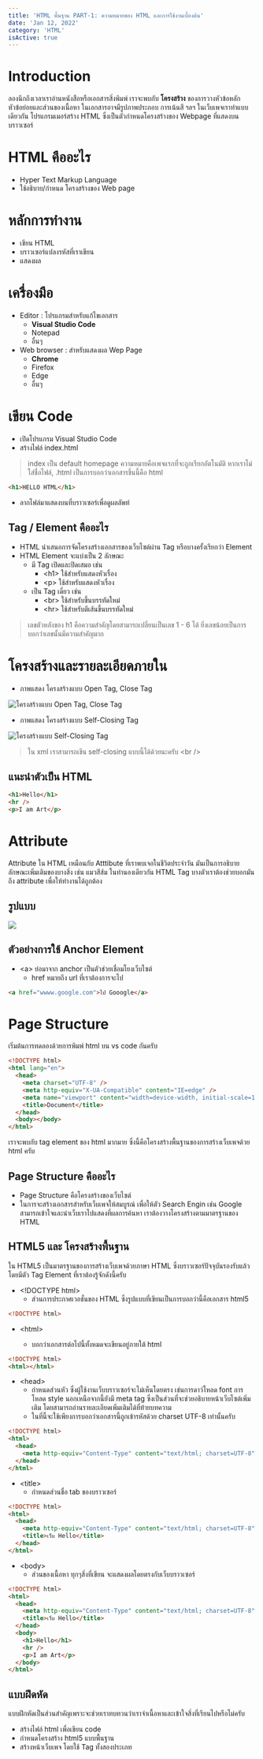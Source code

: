 ```yaml
---
title: 'HTML พื้นฐาน PART-1: ความหมายของ HTML และการใช้งานเบื้องต้น'
date: 'Jan 12, 2022'
category: 'HTML'
isActive: true
---
```


# Introduction

ลองนึกถึงเวลาเราอ่านหนังสือหรือเอกสารสิ่งพิมพ์ เราจะพบกับ **โครงสร้าง** ของการวางหัวข้อหลัก หัวข้อย่อยและส่วนของเนื้อหา ในเอกสารอาจมีรูปภาพประกอบ การเน้นสี ฯลฯ ในเว็บเพจเราทำแบบเดียวกัน โปรแกรมเมอร์สร้าง HTML ซึ่งเป็นตัวกำหนดโครงสร้างของ Webpage ที่แสดงบนบราวเซอร์

# HTML คืออะไร

- Hyper Text Markup Language
- ใช้อธิบาย/กำหนด โครงสร้างของ Web page

# หลักการทำงาน

- เขียน HTML
- บราวเซอร์แปลงรหัสที่เราเขียน
- แสดงผล

# เครื่องมือ

- Editor : โปรแกรมสำหรับแก้ไขเอกสาร
  - **Visual Studio Code**
  - Notepad
  - อื่นๆ
- Web browser : สำหรับแสดงผล Wep Page
  - **Chrome**
  - Firefox
  - Edge
  - อื่นๆ

# เขียน Code

- เปิดโปรแกรม Visual Studio Code
- สร้างไฟล์ index.html

> index เป็น default homepage ความหมายคือเพจแรกที่จะถูกเรียกอัตโนมัติ หากเราไม่ใส่ชื่อไฟล์, .html เป็นการบอกว่าเอกสารชิ้นนี้คือ html

```html
<h1>HELLO HTML</h1>
```

- ลากไฟล์มาแสดงบนที่บราวเซอร์เพื่อดูผลลัพท์

## Tag / Element คืออะไร

- HTML นำเสนอการจัดโครงสร้างเอกสารของเว็บไซต์ผ่าน Tag หรือบางครั้งเรียกว่า Element
- HTML Element จะแบ่งเป็น 2 ลักษณะ
  - มี Tag เปิดและปิดเสมอ เช่น
    - \<h1> ใช้สำหรับแสดงหัวเรื่อง
    - \<p> ใช้สำหรับแสดงหัวเรื่อง
  - เป็น Tag เดี่ยว เช่น
    - \<br> ใช้สำหรับขึ้นบรรทัดใหม่
    - \<hr> ใช้สำหรับตีเส้นขึ้นบรรทัดใหม่

> เลขตัวหลังของ h1 คือความสำคัญโดยสามารถเปลี่ยนเป็นเลข 1 - 6 ได้ ยิ่งเลขน้อยเป็นการบอกว่าเลขนั้นมีความสำคัญมาก

# โครงสร้างและรายละเอียดภายใน

- ภาพแสดง โครงสร้างแบบ Open Tag, Close Tag

![โครงสร้างแบบ Open Tag, Close Tag](tag-html-open-close.png)

- ภาพแสดง โครงสร้างแบบ Self-Closing Tag

![โครงสร้างแบบ Self-Closing Tag](self-closing-tag.png)

> ใน xml เราสามารถเขีน self-closing แบบนี้ได้ด้วยนะครับ \<br />

## แนะนำตัวเป็น HTML

```html
<h1>Hello</h1>
<hr />
<p>I am Art</p>
```

# Attribute

Attribute ใน HTML เหมือนกับ Atttibute ที่เราพบเจอในชีวิตประจำวัน มันเป็นการอธิบายลักษณะเพิ่มเติมของบางสิ่ง เช่น แมวสีส้ม ในทำนองเดียวกัน HTML Tag บางตัวเราต้องช่วยบอกมันถึง attribute เพื่อให้ทำงานได้ถูกต้อง

## รูปแบบ

![](html-attribute.png)

## ตัวอย่างการใช้ Anchor Element

- \<a> ย่อมาจาก anchor เป็นตัวช่วยเชื่อมโยงเว็บไซต์
  - href หมายถึง url ที่เราต้องการจะไป

```html
<a href="wwww.google.com">ไป Gooogle</a>
```

# Page Structure

เริ่มต้นการทดลองด้วยการพิมพ์ html บน vs code กันครับ

```html
<!DOCTYPE html>
<html lang="en">
  <head>
    <meta charset="UTF-8" />
    <meta http-equiv="X-UA-Compatible" content="IE=edge" />
    <meta name="viewport" content="width=device-width, initial-scale=1.0" />
    <title>Document</title>
  </head>
  <body></body>
</html>
```

เราจะพบกับ tag element ของ html มากมาย ซึ่งนี้คือโครงสร้างพื้นฐานของการสร้างเว็บเพจด้วย html ครับ

## Page Structure คืออะไร

- Page Structure คือโครงสร้างของเว็บไซต์
- ในการจะสร้างเอกสารสำหรับเว็บเพจให้สมบูรณ์ เพื่อให้ตัว Search Engin เช่น Google สามารถเข้าใจและนำเว็บเราไปแสดงที่ผลการค้นหา เราต้องวางโครงสร้างตามมาตรฐานของ HTML

## HTML5 และ โครงสร้างพื้นฐาน

ใน HTML5 เป็นมาตรฐานของการสร้างเว็บเพจด้วยภาษา HTML ซึ่งบราวเซอร์ปัจจุบันรองรับแล้ว โดยมีตัว Tag Element ที่เราต้องรู้จักดังนี้ครับ

- \<!DOCTYPE html>
  - ส่วนการประกาศเวอชั่นของ HTML ซึ่งรูปแบบที่เขียนเป็นการบอกว่านี้คือเอกสาร html5

```html
<!DOCTYPE html>
```

- \<html>

  - บอกว่าเอกสารต่อไปนี้ทั้งหมดจะเขียนอยู่ภายใต้ html

```html
<!DOCTYPE html>
<html></html>
```

- \<head>
  - กำหนดส่วนหัว ซึ่งผู้ใช้งานเว็บบราวเซอร์จะไม่เห็นโดยตรง เช่นการดาว์โหลด font การโหลด style นอกเหนือจากนี้ยังมี meta tag ซึ่งเป็นส่วนที่จะช่วยอธิบายหน้าเว็บไซต์เพิ่มเติม โดยสามารถอ่านรายละเอียดเพิ่มเติมได้ที่ท้ายบทความ
  - ในที่นี้จะใช้เพียงการบอกว่าเอกสารนี้ถูกเข้ารหัสด้วย charset UTF-8 เท่านั้นครับ

```html
<!DOCTYPE html>
<html>
  <head>
    <meta http-equiv="Content-Type" content="text/html; charset=UTF-8" />
  </head>
</html>
```

- \<title>
  - กำหนดส่วนชื่อ tab ของบราวเซอร์

```html
<!DOCTYPE html>
<html>
  <head>
    <meta http-equiv="Content-Type" content="text/html; charset=UTF-8" />
    <title>เว็บ Hello</title>
  </head>
</html>
```

- \<body>
  - ส่วนของเนื้อหา ทุกๆสิ่งที่เขียน จะแสดงผลโดยตรงกับเว็บบราวเซอร์

```html
<!DOCTYPE html>
<html>
  <head>
    <meta http-equiv="Content-Type" content="text/html; charset=UTF-8" />
    <title>เว็บ Hello</title>
  </head>
  <body>
    <h1>Hello</h1>
    <hr />
    <p>I am Art</p>
  </body>
</html>
```

## แบบฝึดหัด

แบบฝึกหัดเป็นส่วนสำคัญเพราะจะช่วยเราทบทวนว่าเราจำเนื้อหาและเข้าใจสิ่งที่เรียนไปหรือไม่ครับ

- สร้างไฟล์ html เพื่อเขียน code
- กำหนดโครงสร้าง html5 แบบพื้นฐาน
- สร้างหน้าเว็บเพจ โดยใช้ Tag ทั้งสองประเภท

